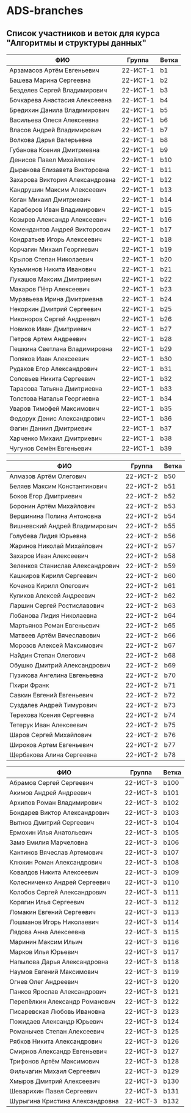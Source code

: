 # ADS-branches


## Список участников и веток для курса "Алгоритмы и структуры данных"

|ФИО|	Группа	|Ветка|
|---|--------|-----|
|Арзамасов Артём Евгеньевич  | 22-ИСТ-1 | b1 |
|Башева Марина Сергеевна  | 22-ИСТ-1 | b2 |
|Безделев Сергей Владимирович | 22-ИСТ-1 | b3 |
|Бочкарева Анастасия Алексеевна  | 22-ИСТ-1 | b4 |
|Бредихин Данила Владимирович | 22-ИСТ-1 | b5 |
|Васильева Олеся Алексеевна  | 22-ИСТ-1 |  b6 |
|Власов Андрей Владимирович  | 22-ИСТ-1 |  b7 |
|Волкова Дарья Валерьевна  | 22-ИСТ-1 |  b8 |
|Губанова Ксения Дмитриевна  | 22-ИСТ-1 | b9 |
|Денисов Павел Михайлович | 22-ИСТ-1 | b10 |
|Дыранова Елизавета Викторовна | 22-ИСТ-1 |  b11 |
|Захарова Виктория Александровна | 22-ИСТ-1 | b12 |
|Кандрушин Максим Алексеевич  | 22-ИСТ-1 | b13 |
|Коган Михаил Дмитриевич | 22-ИСТ-1 | b14 |
|Караберов Иван Владимирович  | 22-ИСТ-1 | b15 |
|Козырев Александр Алексеевич  | 22-ИСТ-1 | b16 |
|Комендантов Андрей Викторович | 22-ИСТ-1 | b17 |
|Кондратьев Игорь Алексеевич | 22-ИСТ-1 | b18 |
|Корчагин Михаил Георгиевич | 22-ИСТ-1 |  b19 |
|Крылов Степан Николаевич | 22-ИСТ-1 | b20 |
|Кузьминов Никита Иванович  | 22-ИСТ-1 | b21 |
|Лукашов Максим Дмитриевич  | 22-ИСТ-1 | b22 |
|Макаров Пётр Алексеевич | 22-ИСТ-1 | b23 |
|Муравьева Ирина Дмитриевна  | 22-ИСТ-1 | b24 |
|Некоркин Дмитрий Сергеевич | 22-ИСТ-1 |  b25 |
|Никоноров Сергей Андреевич  | 22-ИСТ-1 | b26 |
|Новиков Иван Дмитриевич  | 22-ИСТ-1 | b27 |
|Петров Артем Андреевич | 22-ИСТ-1 | b28 |
|Пешкина Светлана Владимировна | 22-ИСТ-1 | b29 |
|Поляков Иван Алексеевич | 22-ИСТ-1 | b30 |
|Рудаков Егор Александрович | 22-ИСТ-1 | b31 |
|Соловьев Никита Сергеевич | 22-ИСТ-1 | b32 |
|Тарасова Татьяна Дмитриевна | 22-ИСТ-1 | b33 |
|Толстова Наталья Георгиевна | 22-ИСТ-1 | b34 |
|Уваров Тимофей Максимович | 22-ИСТ-1 | b35 |
|Федорук Денис Александрович | 22-ИСТ-1 | b36 |
|Фагин Даниил Дмитриевич | 22-ИСТ-1 |  b37 |
|Харченко Михаил Дмитриевич | 22-ИСТ-1 | b38 |
|Чугунов Семён Евгеньевич | 22-ИСТ-1 | b39 |

|ФИО|	Группа	|Ветка|
|---|--------|-----|
|Алмазов Артём Олегович | 22-ИСТ-2 | b50 |
|Беляев Максим Константинович | 22-ИСТ-2 | b51 |
|Боков Егор Дмитриевич | 22-ИСТ-2 | b52 |
|Боронин Артём Михайлович | 22-ИСТ-2 | b53 |
|Вершинина Полина Антоновна | 22-ИСТ-2 | b54 |
|Вишневский Андрей Владимирович | 22-ИСТ-2 | b55 |
|Голубева Лидия Юрьевна | 22-ИСТ-2 | b56 |
|Жаринов Николай Михайлович | 22-ИСТ-2 | b57 |
|Захаров Иван Алексеевич | 22-ИСТ-2 | b58 |
|Зеленков Станислав Александрович | 22-ИСТ-2 | b59 |
|Кашкиров Кирилл Сергеевич | 22-ИСТ-2 | b60 |
|Коченов Кирилл Олегович | 22-ИСТ-2 | b61 |
|Куликов Алексей Андреевич | 22-ИСТ-2 | b62 |
|Ларшин Сергей Ростиславович | 22-ИСТ-2 | b63 |
|Лобанова Лидия Николаевна | 22-ИСТ-2 | b64 |
|Мартьянов Роман Евгеньевич | 22-ИСТ-2 | b65 |
|Матвеев Артём Вячеславович | 22-ИСТ-2 | b66 |
|Морозов Алексей Максимович | 22-ИСТ-2 | b67 |
|На́йдин Степан Олегович | 22-ИСТ-2 | b68 |
|Обушко Дмитрий Александрович | 22-ИСТ-2 | b69 |
|Пузикова Ангелина Евгеньевна | 22-ИСТ-2 | b70 |
|Пхири Франк | 22-ИСТ-2 | b71 |
|Савкин Евгений Евгеньевич | 22-ИСТ-2 | b72 |
|Суздалев Андрей Тимурович | 22-ИСТ-2 | b73 |
|Терехова Ксения Сергеевна | 22-ИСТ-2 | b74 |
|Тетерук Иван Алексеевич | 22-ИСТ-2 | b75 |
|Шаров Сергей Михайлович | 22-ИСТ-2 | b76 |
|Широков Артем Евгеньевич | 22-ИСТ-2 | b77 |
|Щербакова Алина Сергеевна | 22-ИСТ-2 | b78 |

|ФИО|	Группа	|Ветка|
|---|--------|-----|
|Абрамов Сергей Сергеевич | 22-ИСТ-3 | b100 |
|Акимов Андрей Андреевич | 22-ИСТ-3 | b101 |
|Архипов Роман Владимирович | 22-ИСТ-3 | b102 |
|Бондарев Виктор Александрович | 22-ИСТ-3 | b103 |
|Вытнов Дмитрий Сергеевич | 22-ИСТ-3 | b104 |
|Ермохин Илья Анатольевич | 22-ИСТ-3 | b105 |
|Замэ Емилия Марчеловна  | 22-ИСТ-3 | b106 |
|Кантинов Вячеслав Артемович  | 22-ИСТ-3 | b107 |
|Клюкин Роман Александрович | 22-ИСТ-3 | b108 |
|Ковалдов Никита Алексеевич | 22-ИСТ-3 | b109 |
|Колесниченко Андрей Сергеевич | 22-ИСТ-3 | b110 |
|Колобов Сергей Александрович | 22-ИСТ-3 | b111 |
|Корягин Илья Сергеевич | 22-ИСТ-3 | b112 |
|Ломакин Евгений Сергеевич | 22-ИСТ-3 | b113 |
|Лошманов Игорь Николаевич | 22-ИСТ-3 | b114 |
|Лядова Анна Алексеевна | 22-ИСТ-3 | b115 |
|Маринин Максим Ильич | 22-ИСТ-3 | b116 |
|Марков Илья Юрьевич | 22-ИСТ-3 | b117 |
|Напылова Дарья Александровна | 22-ИСТ-3 | b118 |
|Наумов Евгений Максимович | 22-ИСТ-3 | b119 |
|Огнев Олег Андреевич | 22-ИСТ-3 | b120 |
|Панков Ярослав Александрович | 22-ИСТ-3 | b121 |
|Перепёлкин Александр Романович | 22-ИСТ-3 | b122 |
|Писаревская Любовь Ивановна | 22-ИСТ-3 | b123 |
|Пожидаев Александр Юрьевич | 22-ИСТ-3 | b124|
|Романычев Степан Алексеевич | 22-ИСТ-3 | b125 |
|Рябков Никита Александрович | 22-ИСТ-3 | b126 |
|Смирнов Александр Евгеньевич  | 22-ИСТ-3 | b127 |
|Трифонов Артём Максимович | 22-ИСТ-3 | b128 |
|Фильчагин Михаил Сергеевич | 22-ИСТ-3 | b129 |
|Хмыров Дмитрий Алексеевич | 22-ИСТ-3 | b130 |
|Шеварихин Павел Сергеевич | 22-ИСТ-3 | b131 |
|Шурыгина Кристина Александровна | 22-ИСТ-3 | b132 |



















